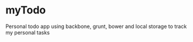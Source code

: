 myTodo
======

Personal todo app using backbone, grunt, bower and local storage to track my personal tasks
